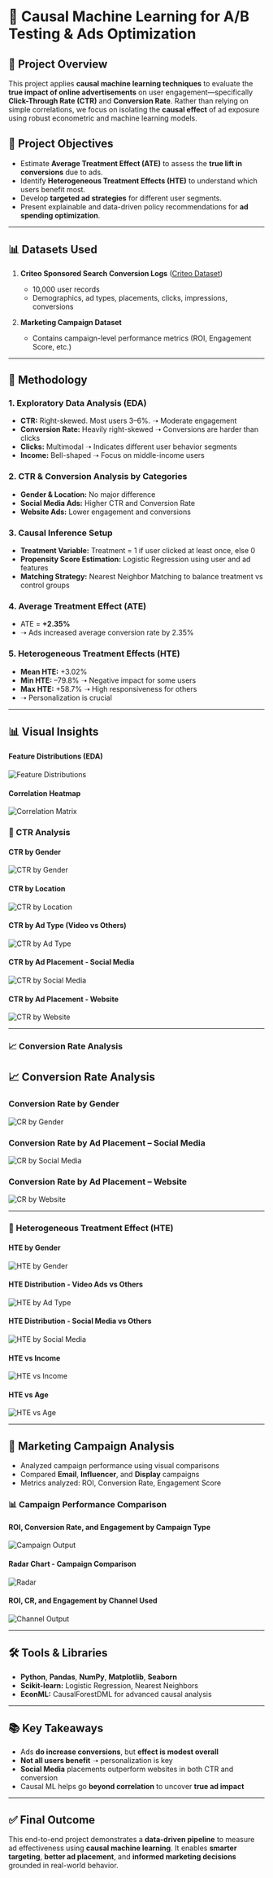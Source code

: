 # 🧠 Causal Machine Learning for A/B Testing & Ads Optimization

## 📌 Project Overview
This project applies **causal machine learning techniques** to evaluate the **true impact of online advertisements** on user engagement—specifically **Click-Through Rate (CTR)** and **Conversion Rate**. Rather than relying on simple correlations, we focus on isolating the **causal effect** of ad exposure using robust econometric and machine learning models.

## 🎯 Project Objectives
- Estimate **Average Treatment Effect (ATE)** to assess the **true lift in conversions** due to ads.
- Identify **Heterogeneous Treatment Effects (HTE)** to understand which users benefit most.
- Develop **targeted ad strategies** for different user segments.
- Present explainable and data-driven policy recommendations for **ad spending optimization**.

---

## 📊 Datasets Used
1. **Criteo Sponsored Search Conversion Logs** ([Criteo Dataset](https://ailab.criteo.com/criteo-sponsored-search-conversion-log-dataset/))
   - 10,000 user records  
   - Demographics, ad types, placements, clicks, impressions, conversions

2. **Marketing Campaign Dataset**  
   - Contains campaign-level performance metrics (ROI, Engagement Score, etc.)

---

## 🧪 Methodology

### 1. Exploratory Data Analysis (EDA)
- **CTR:** Right-skewed. Most users 3–6%. ➝ Moderate engagement
- **Conversion Rate:** Heavily right-skewed ➝ Conversions are harder than clicks
- **Clicks:** Multimodal ➝ Indicates different user behavior segments
- **Income:** Bell-shaped ➝ Focus on middle-income users

### 2. CTR & Conversion Analysis by Categories
- **Gender & Location:** No major difference
- **Social Media Ads:** Higher CTR and Conversion Rate
- **Website Ads:** Lower engagement and conversions

### 3. Causal Inference Setup
- **Treatment Variable:** Treatment = 1 if user clicked at least once, else 0
- **Propensity Score Estimation:** Logistic Regression using user and ad features
- **Matching Strategy:** Nearest Neighbor Matching to balance treatment vs control groups

### 4. Average Treatment Effect (ATE)
- ATE = **+2.35%**
- ➝ Ads increased average conversion rate by 2.35%

### 5. Heterogeneous Treatment Effects (HTE)
- **Mean HTE:** +3.02%
- **Min HTE:** –79.8% ➝ Negative impact for some users
- **Max HTE:** +58.7% ➝ High responsiveness for others
- ➝ Personalization is crucial

---
## 📊 Visual Insights

#### Feature Distributions (EDA)
![Feature Distributions](Visualizations/distribution.png)

#### Correlation Heatmap
![Correlation Matrix](Visualizations/Correlation_Matrix.png)
### 🎯 CTR Analysis

#### CTR by Gender
![CTR by Gender](Visualizations/CTR_OUTPUTS/CTR_BY_GENDER.png)

#### CTR by Location
![CTR by Location](Visualizations/CTR_OUTPUTS/CTR_BY_LOCATION.png)

#### CTR by Ad Type (Video vs Others)
![CTR by Ad Type](Visualizations/CTR_OUTPUTS/CTR_BY_ADtype.png)

#### CTR by Ad Placement - Social Media
![CTR by Social Media](Visualizations/CTR_OUTPUTS/CTR_BY_ADPLACEMENT_1.png)

#### CTR by Ad Placement - Website
![CTR by Website](Visualizations/CTR_OUTPUTS/CTR_BY_ADPLACEMENT_2.png)

---

### 📈 Conversion Rate Analysis

## 📈 Conversion Rate Analysis

### Conversion Rate by Gender
![CR by Gender](Visualizations/CONVERSION_RATE_OUTPUTS/cr_by_gender.png)

### Conversion Rate by Ad Placement – Social Media
![CR by Social Media](Visualizations/CONVERSION_RATE_OUTPUTS/cr_ad_1.png)

### Conversion Rate by Ad Placement – Website
![CR by Website](Visualizations/CONVERSION_RATE_OUTPUTS/cr_ad_2.png)

---

### 🌲 Heterogeneous Treatment Effect (HTE)

#### HTE by Gender
![HTE by Gender](Visualizations/HTE/HTE_violin.png)

#### HTE Distribution - Video Ads vs Others
![HTE by Ad Type](Visualizations/HTE/HTE_KDE_1.png)

#### HTE Distribution - Social Media vs Others
![HTE by Social Media](Visualizations/HTE/HTE_KDE_2.png)

#### HTE vs Income
![HTE vs Income](Visualizations/HTE/HTE_scatter_1.png)

#### HTE vs Age
![HTE vs Age](Visualizations/HTE/HTE_scatter_2.png)

---

## 🧩 Marketing Campaign Analysis
- Analyzed campaign performance using visual comparisons
- Compared **Email**, **Influencer**, and **Display** campaigns
- Metrics analyzed: ROI, Conversion Rate, Engagement Score

### 📊 Campaign Performance Comparison

#### ROI, Conversion Rate, and Engagement by Campaign Type
![Campaign Output](Visualizations/Campaign_Outputs/output_1.png)

#### Radar Chart - Campaign Comparison
![Radar](Visualizations/Campaign_Outputs/Radar.png)

#### ROI, CR, and Engagement by Channel Used
![Channel Output](Visualizations/Campaign_Outputs/output_2.png)

---

## 🛠️ Tools & Libraries
- **Python**, **Pandas**, **NumPy**, **Matplotlib**, **Seaborn**
- **Scikit-learn:** Logistic Regression, Nearest Neighbors
- **EconML:** CausalForestDML for advanced causal analysis

---

## 📚 Key Takeaways
- Ads **do increase conversions**, but **effect is modest overall**
- **Not all users benefit** ➝ personalization is key
- **Social Media** placements outperform websites in both CTR and conversion
- Causal ML helps go **beyond correlation** to uncover **true ad impact**

---

## ✅ Final Outcome
This end-to-end project demonstrates a **data-driven pipeline** to measure ad effectiveness using **causal machine learning**. It enables **smarter targeting**, **better ad placement**, and **informed marketing decisions** grounded in real-world behavior.
